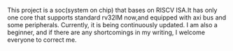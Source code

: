 This project is a soc(system on chip) that bases on RISCV ISA.It has only one core that supports standard rv32IM now,and equipped with axi bus and some peripherals.
Currently, it is being continuously updated.
I am also a beginner, and if there are any shortcomings in my writing, I welcome everyone to correct me.

